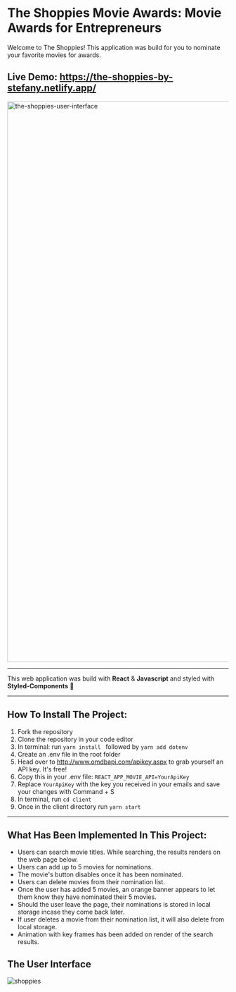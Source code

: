 # The Shoppies Movie Awards: Movie Awards for Entrepreneurs

Welcome to The Shoppies! This application was build for you to nominate your favorite movies for awards.

## Live Demo: https://the-shoppies-by-stefany.netlify.app/

<img width="1273" alt="the-shoppies-user-interface" src="https://user-images.githubusercontent.com/66086002/117683974-788e1200-b1ac-11eb-8783-936a02bc5146.png">

---

This web application was build with **React** & **Javascript** and styled with **Styled-Components** 💅

---

## How To Install The Project:

1. Fork the repository
2. Clone the repository in your code editor
3. In terminal:
   run `yarn install `
   followed by `yarn add dotenv`
4. Create an .env file in the root folder
5. Head over to http://www.omdbapi.com/apikey.aspx to grab yourself an API key. It's free!
6. Copy this in your .env file: `REACT_APP_MOVIE_API=YourApiKey`
7. Replace `YourApiKey` with the key you received in your emails and save your changes with Command + S
8. In terminal, run `cd client`
9. Once in the client directory run `yarn start`

---

## What Has Been Implemented In This Project:

- Users can search movie titles. While searching, the results renders on the web page below.
- Users can add up to 5 movies for nominations.
- The movie's button disables once it has been nominated.
- Users can delete movies from their nomination list.
- Once the user has added 5 movies, an orange banner appears to let them know they have nominated their 5 movies.
- Should the user leave the page, their nominations is stored in local storage incase they come back later.
- If user deletes a movie from their nomination list, it will also delete from local storage.
- Animation with key frames has been added on render of the search results.

## The User Interface

![shoppies](https://user-images.githubusercontent.com/66086002/117665882-35777300-b19b-11eb-8db7-8714384a0f1c.gif)
